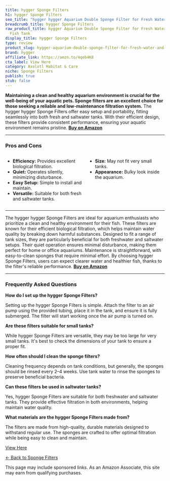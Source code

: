 ```yaml
---
title: hygger Sponge Filters
h1: hygger Sponge Filters
seo_title: "hygger hygger Aquarium Double Sponge Filter for Fresh Water\u2026"
breadcrumb_title: hygger Sponge Filters
raw_product_title: hygger Aquarium Double Sponge Filter for Fresh Water and Salt-Water
  Fish Tank
display_title: hygger Sponge Filters
type: review
product_slug: hygger-aquarium-double-sponge-filter-for-fresh-water-and-salt-water-fish-tank
brand: hygger
affiliate_link: https://amzn.to/4qeb4K8
cta_label: View Here
category: Axolotl Habitat & Care
niche: Sponge Filters
publish: true
stub: false
---
```


<div id="intro" class="full-width">
  <p><strong>Maintaining a clean and healthy aquarium environment is crucial for the well-being of your aquatic pets. Sponge filters are an excellent choice for those seeking a reliable and low-maintenance filtration system.</strong> The hygger hygger Sponge Filters offer easy setup and portability, fitting seamlessly into both fresh and saltwater tanks. With their efficient design, these filters provide consistent performance, ensuring your aquatic environment remains pristine. <a href="https://amzn.to/4qeb4K8" rel="nofollow sponsored noopener" target="_blank"><strong>Buy on Amazon</strong></a></p>
</div>

<hr />
<h3 id="pros-cons">Pros and Cons</h3>
<div class="pc-grid" style="display:grid;grid-template-columns:1fr 1fr;gap:16px;">
  <ul>
    <li><strong>Efficiency:</strong> Provides excellent biological filtration.</li>
    <li><strong>Quiet:</strong> Operates silently, minimizing disturbance.</li>
    <li><strong>Easy Setup:</strong> Simple to install and maintain.</li>
    <li><strong>Versatile:</strong> Suitable for both fresh and saltwater tanks.</li>
  </ul>
  <ul>
    <li><strong>Size:</strong> May not fit very small tanks.</li>
    <li><strong>Appearance:</strong> Bulky look inside the aquarium.</li>
  </ul>
</div>
<hr />

<div class="full-width">
  <p>The hygger hygger Sponge Filters are ideal for aquarium enthusiasts who prioritize a clean and healthy environment for their fish. These filters are known for their efficient biological filtration, which helps maintain water quality by breaking down harmful substances. Designed to fit a range of tank sizes, they are particularly beneficial for both freshwater and saltwater setups. Their quiet operation ensures minimal disturbance, making them perfect for home or office aquariums. Maintenance is straightforward, with easy-to-clean sponges that require minimal effort. By choosing hygger Sponge Filters, users can expect clearer water and healthier fish, thanks to the filter's reliable performance. <a href="https://amzn.to/4qeb4K8" rel="nofollow sponsored noopener" target="_blank"><strong>Buy on Amazon</strong></a></p>
</div>

<hr />
<h3 id="faqs">Frequently Asked Questions</h3>

<p><strong>How do I set up the hygger Sponge Filters?</strong></p>
<p>Setting up the hygger Sponge Filters is simple. Attach the filter to an air pump using the provided tubing, place it in the tank, and ensure it is fully submerged. The filter will start working once the air pump is turned on.</p>

<p><strong>Are these filters suitable for small tanks?</strong></p>
<p>While hygger Sponge Filters are versatile, they may be too large for very small tanks. It's best to check the dimensions of your tank to ensure a proper fit.</p>

<p><strong>How often should I clean the sponge filters?</strong></p>
<p>Cleaning frequency depends on tank conditions, but generally, the sponges should be rinsed every 2–4 weeks. Use tank water to rinse the sponges to preserve beneficial bacteria.</p>

<p><strong>Can these filters be used in saltwater tanks?</strong></p>
<p>Yes, hygger Sponge Filters are suitable for both freshwater and saltwater tanks. They provide effective filtration in both environments, helping maintain water quality.</p>

<p><strong>What materials are the hygger Sponge Filters made from?</strong></p>
<p>The filters are made from high-quality, durable materials designed to withstand regular use. The sponges are crafted to offer optimal filtration while being easy to clean and maintain.</p>
<p><a class="btn" href="https://amzn.to/4qeb4K8" target="_blank" rel="nofollow sponsored noopener">View Here</a></p>
<p><a href="/roundups/axolotl-habitat-care/sponge-filters/">← Back to Sponge Filters</a></p>
<aside class="disclosure">This page may include sponsored links. As an Amazon Associate, this site may earn from qualifying purchases.</aside>
